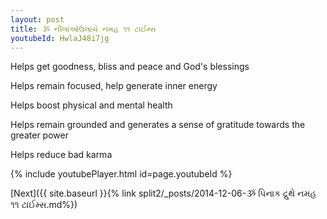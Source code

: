 ```yaml
---
layout: post
title: ૐ નીલાંઓઉલાયે નમહ ૧૧ ટાઈમ્સ
youtubeId: HwlaJ48i7jg
---
```

 
 
Helps get goodness, bliss and peace and God's blessings
 
Helps remain focused, help generate inner energy 
 
Helps boost physical and mental health 
 
Helps remain grounded and generates a sense of gratitude towards the greater power 
 
Helps reduce bad karma
 
 
 
 


{% include youtubePlayer.html id=page.youtubeId %}
 
[Next]({{ site.baseurl }}{% link  split2/_posts/2014-12-06-ૐ પિનાક દ્રુથે નમહ ૧૧ ટાઈમ્સ.md%})
 
